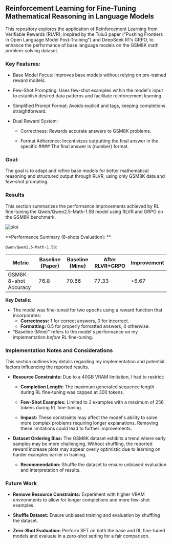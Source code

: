 ## Reinforcement Learning for Fine-Tuning Mathematical Reasoning in Language Models

This repository explores the application of Reinforcement Learning from Verifiable Rewards (RLVR), inspired by the Tulu3 paper ("Pushing Frontiers in Open Language Model Post-Training") and DeepSeek R1's GRPO, to enhance the performance of base language models on the GSM8K math problem-solving dataset.

### Key Features:

- Base Model Focus: Improves base models without relying on pre-trained reward models.

- Few-Shot Prompting: Uses few-shot examples within the model's input to establish desired data patterns and facilitate reinforcement learning.

- Simplified Prompt Format: Avoids explicit <think> and <answer> tags, keeping completions straightforward.

- Dual Reward System:

    - Correctness: Rewards accurate answers to GSM8K problems.

    - Format Adherence: Incentivizes outputting the final answer in the specific #### The final answer is {number} format.

### Goal:

The goal is to adapt and refine base models for better mathematical reasoning and structured output through RLVR, using only GSM8K data and few-shot prompting.

### Results

This section summarizes the performance improvements achieved by RL fine-tuning the Qwen/Qwen2.5-Math-1.5B model using RLVR and GRPO on the GSM8K benchmark.

![plot](./plots/RLVR-GSM8K-Plots.png)

**Performance Summary (8-shots Evaluation): **

`Qwen/Qwen2.5-Math-1.5B`:

| Metric               | Baseline (Paper) | Baseline (Mine) | After RLVR+GRPO | Improvement |
|-----------------------|------------------|-----------------|-----------------|-------------|
| GSM8K 8-shot Accuracy| 76.8             | 70.66           | 77.33           | +6.67       |


**Key Details:**

*   The model was fine-tuned for two epochs using a reward function that incorporates:
    *   **Correctness:** 1 for correct answers, 0 for incorrect.
    *   **Formatting:** 0.5 for properly formatted answers, 0 otherwise.
*   "Baseline (Mine)" refers to the model's performance on my implementation *before* RL fine-tuning.

### Implementation Notes and Considerations

This section outlines key details regarding my implementation and potential factors influencing the reported results.

*   **Resource Constraints:** Due to a 40GB VRAM limitation, I had to restrict:
    *   **Completion Length:** The maximum generated sequence length during RL fine-tuning was capped at 300 tokens.
    *   **Few-Shot Examples:** Limited to 2 examples with a maximum of 256 tokens during RL fine-tuning.

    *  **Impact:** These constraints may affect the model's ability to solve more complex problems requiring longer explanations. Removing these limitations could lead to further improvements.

*   **Dataset Ordering Bias:** The GSM8K dataset exhibits a trend where early samples may be more challenging. Without shuffling, the reported reward increase plots may appear overly optimistic due to learning on harder examples earlier in training.
    *   **Recommendation:** Shuffle the dataset to ensure unbiased evaluation and interpretation of results.

### Future Work

- **Remove Resource Constraints:** Experiment with higher VRAM environments to allow for longer completions and more few-shot examples.

- **Shuffle Dataset:** Ensure unbiased training and evaluation by shuffling the dataset.

- **Zero-Shot Evaluation:** Perform SFT on both the base and RL fine-tuned models and evaluate in a zero-shot setting for a fair comparison.